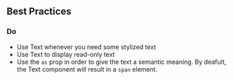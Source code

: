 ## Best Practices

### Do

- Use Text whenever you need some stylized text
- Use Text to display read-only text
- Use the `as` prop in order to give the text a semantic meaning. By deafult, the Text component will result in a `span` element.
